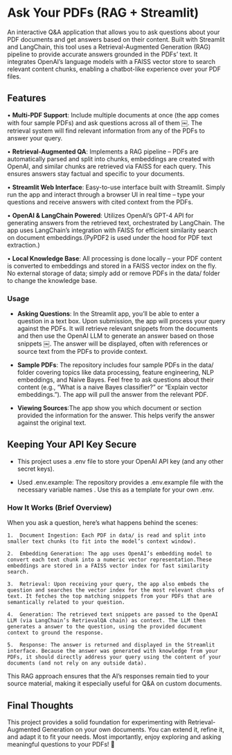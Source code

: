 # Ask Your PDFs (RAG + Streamlit)


An interactive Q&A application that allows you to ask questions about your PDF documents and get answers based on their content. Built with Streamlit and LangChain, this tool uses a  Retrieval-Augmented Generation (RAG) pipeline to provide accurate answers grounded in the PDFs’ text. It integrates OpenAI’s language models with a FAISS vector store to search relevant content chunks, enabling a chatbot-like experience over your PDF files.

## Features
• **Multi-PDF Support**:  Include multiple documents at once (the app comes with four sample PDFs) and ask questions across all of them ￼. The retrieval system will find relevant information from any of the PDFs to answer your query.<br>

• **Retrieval-Augmented QA**:  Implements a RAG pipeline – PDFs are automatically parsed and split into chunks, embeddings are created with OpenAI, and similar chunks are retrieved via FAISS for each query. This ensures answers stay factual and specific to your documents.<br>

• **Streamlit Web Interface**:  Easy-to-use interface built with Streamlit. Simply run the app and interact through a browser UI in real time – type your questions and receive answers with cited context from the PDFs.<br>

• **OpenAI & LangChain Powered**: Utilizes OpenAI’s GPT-4 API for generating answers from the retrieved text, orchestrated by LangChain. The app uses LangChain’s integration with FAISS for efficient similarity search on document embeddings.(PyPDF2 is used under the hood for PDF text extraction.)<br>

• **Local Knowledge Base**: All processing is done locally – your PDF content is converted to embeddings and stored in a FAISS vector index on the fly. No external storage of data; simply add or remove PDFs in the data/ folder to change the knowledge base.


 ### Usage
- **Asking Questions**: In the Streamlit app, you’ll be able to enter a question in a text box. Upon submission, the app will process your query against the PDFs. It will retrieve relevant snippets from the documents and then use the OpenAI LLM to generate an answer based on those snippets ￼. The answer will be displayed, often with references or source text from the PDFs to provide context.<br>
- **Sample PDFs**: The repository includes four sample PDFs in the data/ folder covering topics like data processing, feature engineering, NLP embeddings, and Naive Bayes. Feel free to ask questions about their content (e.g., “What is a naive Bayes classifier?” or “Explain vector embeddings.”). The app will pull the answer from the relevant PDF.<br>

- **Viewing Sources**:The app show you which document or section provided the information for the answer. This helps verify the answer against the original text.


## Keeping Your API Key Secure

- This project uses a .env file to store your OpenAI API key (and any other secret keys).
	
- Used .env.example: The repository provides a .env.example file with the necessary variable names . Use this as a template for your own .env. 

### How It Works (Brief Overview)

When you ask a question, here’s what happens behind the scenes:

	1.	Document Ingestion: Each PDF in data/ is read and split into smaller text chunks (to fit into the model’s context window). 

	2.	Embedding Generation: The app uses OpenAI’s embedding model to convert each text chunk into a numeric vector representation.These embeddings are stored in a FAISS vector index for fast similarity search.

	3.	Retrieval: Upon receiving your query, the app also embeds the question and searches the vector index for the most relevant chunks of text. It fetches the top matching snippets from your PDFs that are semantically related to your question.

	4.	Generation: The retrieved text snippets are passed to the OpenAI LLM (via LangChain’s RetrievalQA chain) as context. The LLM then generates a answer to the question, using the provided document context to ground the response.

	5.	Response: The answer is returned and displayed in the Streamlit interface. Because the answer was generated with knowledge from your PDFs, it should directly address your query using the content of your documents (and not rely on any outside data).

This RAG approach ensures that the AI’s responses remain tied to your source material, making it especially useful for Q&A on custom documents.


## Final Thoughts

This project provides a solid foundation for experimenting with Retrieval-Augmented Generation on your own documents. You can extend it, refine it, and adapt it to fit your needs. Most importantly, enjoy exploring and asking meaningful questions to your PDFs! 🚀


